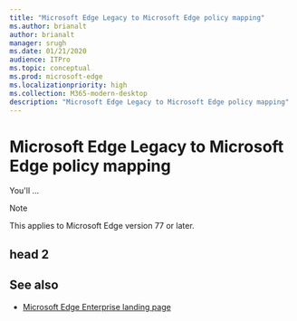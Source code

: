 ```yaml
---
title: "Microsoft Edge Legacy to Microsoft Edge policy mapping"
ms.author: brianalt
author: brianalt
manager: srugh
ms.date: 01/21/2020
audience: ITPro
ms.topic: conceptual
ms.prod: microsoft-edge
ms.localizationpriority: high
ms.collection: M365-modern-desktop
description: "Microsoft Edge Legacy to Microsoft Edge policy mapping"
---
```


# Microsoft Edge Legacy to Microsoft Edge policy mapping

You'll ...

> [!NOTE]
> This applies  to Microsoft Edge version 77 or later.

## head 2

## See also

- [Microsoft Edge Enterprise landing page](https://aka.ms/EdgeEnterprise)